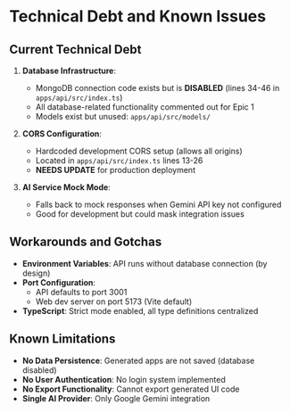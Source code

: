 # Technical Debt and Known Issues

## Current Technical Debt

1. **Database Infrastructure**:
   - MongoDB connection code exists but is **DISABLED** (lines 34-46 in `apps/api/src/index.ts`)
   - All database-related functionality commented out for Epic 1
   - Models exist but unused: `apps/api/src/models/`

2. **CORS Configuration**:
   - Hardcoded development CORS setup (allows all origins)
   - Located in `apps/api/src/index.ts` lines 13-26
   - **NEEDS UPDATE** for production deployment

3. **AI Service Mock Mode**:
   - Falls back to mock responses when Gemini API key not configured
   - Good for development but could mask integration issues

## Workarounds and Gotchas

- **Environment Variables**: API runs without database connection (by design)
- **Port Configuration**:
  - API defaults to port 3001
  - Web dev server on port 5173 (Vite default)
- **TypeScript**: Strict mode enabled, all type definitions centralized

## Known Limitations

- **No Data Persistence**: Generated apps are not saved (database disabled)
- **No User Authentication**: No login system implemented
- **No Export Functionality**: Cannot export generated UI code
- **Single AI Provider**: Only Google Gemini integration
